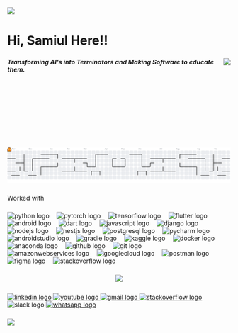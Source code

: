 <div>
  <img style="100%" src="https://capsule-render.vercel.app/api?type=waving&height=100&section=header&reversal=false&fontSize=70&fontColor=FFFFFF&fontAlign=50&fontAlignY=50&stroke=-&descSize=20&descAlign=50&descAlignY=50&color=gradient"  />
</div>

###

<h1 align="left">Hi, Samiul Here!!</h1>

###

<img align="right" height="202" src="https://media0.giphy.com/media/v1.Y2lkPTc5MGI3NjExYzR5Z3Y1ZnJ0MzF3amx1NTV4eHA5ZHV0ajFnMGV1NjkzYXUzbjQ0NiZlcD12MV9pbnRlcm5hbF9naWZfYnlfaWQmY3Q9Zw/o0vwzuFwCGAFO/giphy.gif"  />

###

<h5 align="left">Transforming AI's into Terminators and Making Software to educate them.</h5>

###

<picture>
  <source media="(prefers-color-scheme: dark)" srcset="https://raw.githubusercontent.com/SambasBoyyyy/SambasBoyyyy/output/pacman-contribution-graph-dark.svg">
  <source media="(prefers-color-scheme: light)" srcset="https://raw.githubusercontent.com/SambasBoyyyy/SambasBoyyyy/output/pacman-contribution-graph.svg">
  <img alt="pacman contribution graph" src="https://raw.githubusercontent.com/SambasBoyyyy/SambasBoyyyy/output/pacman-contribution-graph.svg">
</picture>

###

<p align="left">Worked with</p>

###

<div align="left">
  <img src="https://cdn.jsdelivr.net/gh/devicons/devicon/icons/python/python-original.svg" height="30" alt="python logo"  />
  <img width="9" />
  <img src="https://cdn.jsdelivr.net/gh/devicons/devicon/icons/pytorch/pytorch-original.svg" height="30" alt="pytorch logo"  />
  <img width="9" />
  <img src="https://cdn.jsdelivr.net/gh/devicons/devicon/icons/tensorflow/tensorflow-original.svg" height="30" alt="tensorflow logo"  />
  <img width="9" />
  <img src="https://skillicons.dev/icons?i=flutter" height="30" alt="flutter logo"  />
  <img width="9" />
  <img src="https://cdn.simpleicons.org/android/3DDC84" height="30" alt="android logo"  />
  <img width="9" />
  <img src="https://cdn.simpleicons.org/dart/0175C2" height="30" alt="dart logo"  />
  <img width="9" />
  <img src="https://cdn.jsdelivr.net/gh/devicons/devicon/icons/javascript/javascript-original.svg" height="30" alt="javascript logo"  />
  <img width="9" />
  <img src="https://cdn.jsdelivr.net/gh/devicons/devicon/icons/django/django-plain.svg" height="30" alt="django logo"  />
  <img width="9" />
  <img src="https://cdn.simpleicons.org/nodedotjs/339933" height="30" alt="nodejs logo"  />
  <img width="9" />
  <img src="https://cdn.jsdelivr.net/gh/devicons/devicon/icons/nestjs/nestjs-original.svg" height="30" alt="nestjs logo"  />
  <img width="9" />
  <img src="https://cdn.simpleicons.org/postgresql/4169E1" height="30" alt="postgresql logo"  />
  <img width="9" />
  <img src="https://cdn.jsdelivr.net/gh/devicons/devicon/icons/pycharm/pycharm-original.svg" height="30" alt="pycharm logo"  />
  <img width="9" />
  <img src="https://cdn.simpleicons.org/androidstudio/3DDC84" height="30" alt="androidstudio logo"  />
  <img width="9" />
  <img src="https://skillicons.dev/icons?i=gradle" height="30" alt="gradle logo"  />
  <img width="9" />
  <img src="https://cdn.jsdelivr.net/gh/devicons/devicon/icons/kaggle/kaggle-original.svg" height="30" alt="kaggle logo"  />
  <img width="9" />
  <img src="https://cdn.jsdelivr.net/gh/devicons/devicon/icons/docker/docker-original.svg" height="30" alt="docker logo"  />
  <img width="9" />
  <img src="https://cdn.simpleicons.org/anaconda/44A833" height="30" alt="anaconda logo"  />
  <img width="9" />
  <img src="https://skillicons.dev/icons?i=github" height="30" alt="github logo"  />
  <img width="9" />
  <img src="https://cdn.simpleicons.org/git/F05032" height="30" alt="git logo"  />
  <img width="9" />
  <img src="https://skillicons.dev/icons?i=aws" height="30" alt="amazonwebservices logo"  />
  <img width="9" />
  <img src="https://skillicons.dev/icons?i=gcp" height="30" alt="googlecloud logo"  />
  <img width="9" />
  <img src="https://cdn.simpleicons.org/postman/FF6C37" height="30" alt="postman logo"  />
  <img width="9" />
  <img src="https://cdn.jsdelivr.net/gh/devicons/devicon/icons/figma/figma-original.svg" height="30" alt="figma logo"  />
  <img width="9" />
  <img src="https://cdn.simpleicons.org/stackoverflow/F58025" height="30" alt="stackoverflow logo"  />
</div>

###

<div align="center">
  <img src="https://count.getloli.com/@:SambasBoyyyy?theme=booru-helltaker&padding=5&offset=100&scale=1&align=center&pixelated=0&darkmode=auto"  />
</div>

###

<div align="left">
  <a href="https://www.linkedin.com/in/samiulbasirofficial/" target="_blank">
    <img src="https://raw.githubusercontent.com/maurodesouza/profile-readme-generator/master/src/assets/icons/social/linkedin/default.svg" width="39" height="30" alt="linkedin logo"  />
  </a>
  <a href="https://www.youtube.com/@samiulbasir8456" target="_blank">
    <img src="https://raw.githubusercontent.com/maurodesouza/profile-readme-generator/master/src/assets/icons/social/youtube/default.svg" width="39" height="30" alt="youtube logo"  />
  </a>
  <a href="samiulbasirbhuiyan1234@gmail.com" target="_blank">
    <img src="https://raw.githubusercontent.com/maurodesouza/profile-readme-generator/master/src/assets/icons/social/gmail/default.svg" width="39" height="30" alt="gmail logo"  />
  </a>
  <a href="https://stackoverflow.com/users/20012491/samiul-basir" target="_blank">
    <img src="https://raw.githubusercontent.com/maurodesouza/profile-readme-generator/master/src/assets/icons/social/stackoverflow/default.svg" width="39" height="30" alt="stackoverflow logo"  />
  </a>
  <img src="https://raw.githubusercontent.com/maurodesouza/profile-readme-generator/master/src/assets/icons/social/slack/default.svg" width="39" height="30" alt="slack logo"  />
  <a href="+8801795443778" target="_blank">
    <img src="https://raw.githubusercontent.com/maurodesouza/profile-readme-generator/master/src/assets/icons/social/whatsapp/default.svg" width="39" height="30" alt="whatsapp logo"  />
  </a>
</div>

###

<div>
  <img style="100%" src="https://capsule-render.vercel.app/api?type=waving&height=100&section=header&reversal=false&fontSize=70&fontColor=FFFFFF&fontAlign=50&fontAlignY=50&stroke=-&animation=blink&descSize=20&descAlign=50&descAlignY=50&textBg=false&color=gradient"  />
</div>

###
